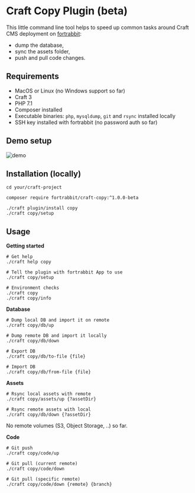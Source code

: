 # Craft Copy Plugin (beta)

This little command line tool helps to speed up common tasks around Craft CMS deployment on [fortrabbit](https://www.fortrabbit.com): 

* dump the database, 
* sync the assets folder, 
* push and pull code changes.

## Requirements

* MacOS or Linux (no Windows support so far) 
* Craft 3
* PHP 7.1
* Composer installed
* Executable binaries: `php`, `mysqldump`, `git` and `rsync` installed locally
* SSH key installed with fortrabbit (no password auth so far)

## Demo setup

![demo](https://github.com/fortrabbit/craft-copy/blob/master/demo_setup.gif "Demo")


## Installation (locally)

```console
cd your/craft-project

composer require fortrabbit/craft-copy:^1.0.0-beta

./craft plugin/install copy
./craft copy/setup
```


## Usage 

**Getting started**
```console
# Get help
./craft help copy

# Tell the plugin with fortrabbit App to use
./craft copy/setup

# Environment checks
./craft copy
./craft copy/info
```

**Database**
```console
# Dump local DB and import it on remote 
./craft copy/db/up

# Dump remote DB and import it locally 
./craft copy/db/down

# Export DB 
./craft copy/db/to-file {file}

# Import DB 
./craft copy/db/from-file {file}
```

**Assets**
```console
# Rsync local assets with remote 
./craft copy/assets/up {?assetDir}

# Rsync remote assets with local
./craft copy/db/down {?assetDir}
```
No remote volumes (S3, Object Storage, ..) so far.

**Code**
```console
# Git push
./craft copy/code/up

# Git pull (current remote)
./craft copy/code/down 

# Git pull (specific remote)
./craft copy/code/down {remote} {branch}
```
